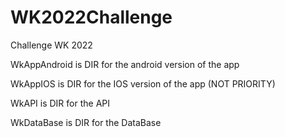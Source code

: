 # WK2022Challenge
Challenge WK 2022

WkAppAndroid is DIR for the android version of the app

WkAppIOS is DIR for the IOS version of the app (NOT PRIORITY)

WkAPI is DIR for the API 

WkDataBase is DIR for the DataBase 

